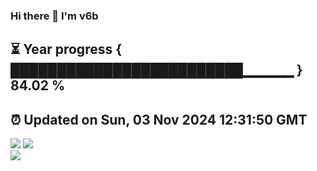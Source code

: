 ### Hi there 👋  I'm v6b  
⏳ Year progress { █████████████████████████▁▁▁▁▁ } 84.02 %
---
⏰ Updated on Sun, 03 Nov 2024 12:31:50 GMT
---
![](https://github-readme-stats.vercel.app/api?username=v6b&bg_color=30,e96443,904e95&title_color=fff&text_color=fff&layout=compact)
![](https://github-readme-stats.vercel.app/api/top-langs/?username=v6b&layout=compact&bg_color=30,e96443,904e95&title_color=fff&text_color=fff)  
![](https://gcore.jsdelivr.net/gh/v6b/v6b@main/assets/github-contribution-grid-snake.svg)

